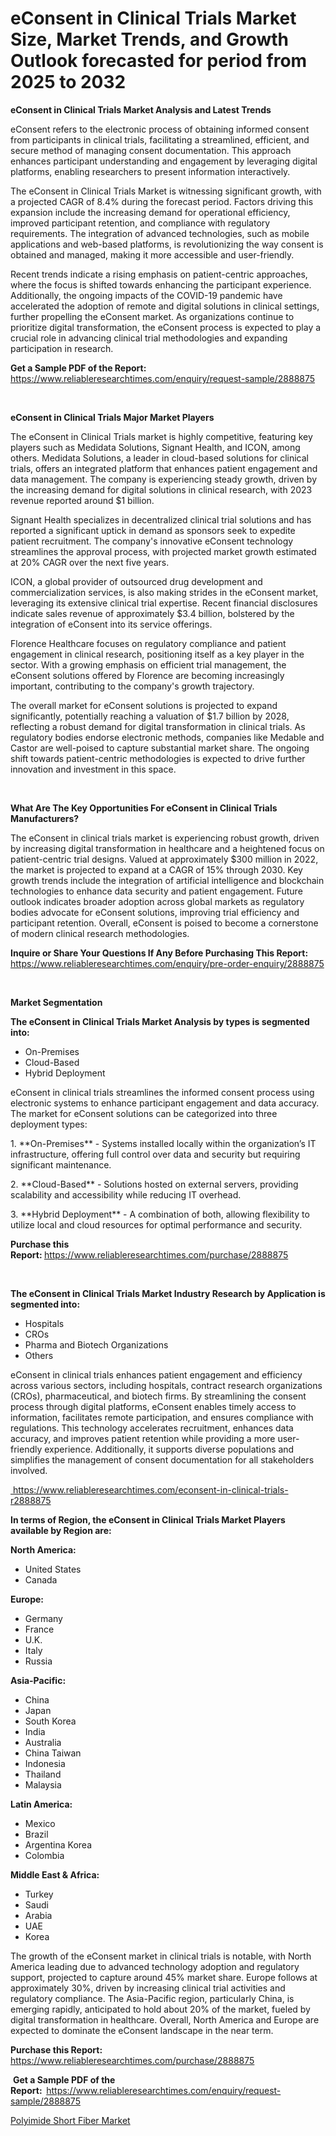 <p><h1>eConsent in Clinical Trials Market Size, Market Trends, and Growth Outlook forecasted for period from 2025 to 2032</h1></p><p><strong>eConsent in Clinical Trials Market Analysis and Latest Trends</strong></p>
<p><p>eConsent refers to the electronic process of obtaining informed consent from participants in clinical trials, facilitating a streamlined, efficient, and secure method of managing consent documentation. This approach enhances participant understanding and engagement by leveraging digital platforms, enabling researchers to present information interactively.</p><p>The eConsent in Clinical Trials Market is witnessing significant growth, with a projected CAGR of 8.4% during the forecast period. Factors driving this expansion include the increasing demand for operational efficiency, improved participant retention, and compliance with regulatory requirements. The integration of advanced technologies, such as mobile applications and web-based platforms, is revolutionizing the way consent is obtained and managed, making it more accessible and user-friendly.</p><p>Recent trends indicate a rising emphasis on patient-centric approaches, where the focus is shifted towards enhancing the participant experience. Additionally, the ongoing impacts of the COVID-19 pandemic have accelerated the adoption of remote and digital solutions in clinical settings, further propelling the eConsent market. As organizations continue to prioritize digital transformation, the eConsent process is expected to play a crucial role in advancing clinical trial methodologies and expanding participation in research.</p></p>
<p><strong>Get a Sample PDF of the Report:&nbsp;</strong> <a href="https://www.reliableresearchtimes.com/enquiry/request-sample/2888875?utm_campaign=2193&utm_medium=2&utm_source=Github&utm_content=ia&utm_term=14032025&utm_id=econsent-in-clinical-trials">https://www.reliableresearchtimes.com/enquiry/request-sample/2888875</a></p>
<p>&nbsp;</p>
<p><strong>eConsent in Clinical Trials Major Market Players</strong></p>
<p><p>The eConsent in Clinical Trials market is highly competitive, featuring key players such as Medidata Solutions, Signant Health, and ICON, among others. Medidata Solutions, a leader in cloud-based solutions for clinical trials, offers an integrated platform that enhances patient engagement and data management. The company is experiencing steady growth, driven by the increasing demand for digital solutions in clinical research, with 2023 revenue reported around $1 billion.</p><p>Signant Health specializes in decentralized clinical trial solutions and has reported a significant uptick in demand as sponsors seek to expedite patient recruitment. The company's innovative eConsent technology streamlines the approval process, with projected market growth estimated at 20% CAGR over the next five years.</p><p>ICON, a global provider of outsourced drug development and commercialization services, is also making strides in the eConsent market, leveraging its extensive clinical trial expertise. Recent financial disclosures indicate sales revenue of approximately $3.4 billion, bolstered by the integration of eConsent into its service offerings.</p><p>Florence Healthcare focuses on regulatory compliance and patient engagement in clinical research, positioning itself as a key player in the sector. With a growing emphasis on efficient trial management, the eConsent solutions offered by Florence are becoming increasingly important, contributing to the company's growth trajectory.</p><p>The overall market for eConsent solutions is projected to expand significantly, potentially reaching a valuation of $1.7 billion by 2028, reflecting a robust demand for digital transformation in clinical trials. As regulatory bodies endorse electronic methods, companies like Medable and Castor are well-poised to capture substantial market share. The ongoing shift towards patient-centric methodologies is expected to drive further innovation and investment in this space.</p></p>
<p>&nbsp;</p>
<p><strong>What Are The Key Opportunities For eConsent in Clinical Trials Manufacturers?</strong></p>
<p><p>The eConsent in clinical trials market is experiencing robust growth, driven by increasing digital transformation in healthcare and a heightened focus on patient-centric trial designs. Valued at approximately $300 million in 2022, the market is projected to expand at a CAGR of 15% through 2030. Key growth trends include the integration of artificial intelligence and blockchain technologies to enhance data security and patient engagement. Future outlook indicates broader adoption across global markets as regulatory bodies advocate for eConsent solutions, improving trial efficiency and participant retention. Overall, eConsent is poised to become a cornerstone of modern clinical research methodologies.</p></p>
<p><strong>Inquire or Share Your Questions If Any Before Purchasing This Report:</strong> <a href="https://www.reliableresearchtimes.com/enquiry/pre-order-enquiry/2888875?utm_campaign=2193&utm_medium=2&utm_source=Github&utm_content=ia&utm_term=14032025&utm_id=econsent-in-clinical-trials">https://www.reliableresearchtimes.com/enquiry/pre-order-enquiry/2888875</a></p>
<p>&nbsp;</p>
<p><strong>Market Segmentation</strong></p>
<p><strong>The eConsent in Clinical Trials Market Analysis by types is segmented into:</strong></p>
<p><ul><li>On-Premises</li><li>Cloud-Based</li><li>Hybrid Deployment</li></ul></p>
<p><p>eConsent in clinical trials streamlines the informed consent process using electronic systems to enhance participant engagement and data accuracy. The market for eConsent solutions can be categorized into three deployment types: </p><p>1. **On-Premises** - Systems installed locally within the organization’s IT infrastructure, offering full control over data and security but requiring significant maintenance.</p><p>2. **Cloud-Based** - Solutions hosted on external servers, providing scalability and accessibility while reducing IT overhead.</p><p>3. **Hybrid Deployment** - A combination of both, allowing flexibility to utilize local and cloud resources for optimal performance and security.</p></p>
<p><strong>Purchase this Report:&nbsp;</strong><a href="https://www.reliableresearchtimes.com/purchase/2888875?utm_campaign=2193&utm_medium=2&utm_source=Github&utm_content=ia&utm_term=14032025&utm_id=econsent-in-clinical-trials">https://www.reliableresearchtimes.com/purchase/2888875</a></p>
<p>&nbsp;</p>
<p><strong>The eConsent in Clinical Trials Market Industry Research by Application is segmented into:</strong></p>
<p><ul><li>Hospitals</li><li>CROs</li><li>Pharma and Biotech Organizations</li><li>Others</li></ul></p>
<p><p>eConsent in clinical trials enhances patient engagement and efficiency across various sectors, including hospitals, contract research organizations (CROs), pharmaceutical, and biotech firms. By streamlining the consent process through digital platforms, eConsent enables timely access to information, facilitates remote participation, and ensures compliance with regulations. This technology accelerates recruitment, enhances data accuracy, and improves patient retention while providing a more user-friendly experience. Additionally, it supports diverse populations and simplifies the management of consent documentation for all stakeholders involved.</p></p>
<p><a href="https://www.reliableresearchtimes.com/econsent-in-clinical-trials-r2888875?utm_campaign=2193&utm_medium=2&utm_source=Github&utm_content=ia&utm_term=14032025&utm_id=econsent-in-clinical-trials">&nbsp;https://www.reliableresearchtimes.com/econsent-in-clinical-trials-r2888875</a></p>
<p><strong>In terms of Region, the eConsent in Clinical Trials Market Players available by Region are:</strong></p>
<p>
    <p> <strong> North America: </strong>
        <ul>
            <li>United States</li>
            <li>Canada</li>
        </ul>
        </p> 
    <p> <strong> Europe: </strong>
        <ul>
            <li>Germany</li>
            <li>France</li>
            <li>U.K.</li>
            <li>Italy</li>
            <li>Russia</li>
        </ul>
        </p> 
    <p> <strong> Asia-Pacific: </strong>
        <ul>
            <li>China</li>
            <li>Japan</li>
            <li>South Korea</li>
            <li>India</li>
            <li>Australia</li>
            <li>China Taiwan</li>
            <li>Indonesia</li>
            <li>Thailand</li>
            <li>Malaysia</li>
        </ul>
        </p> 
    <p> <strong> Latin America: </strong>
        <ul>
            <li>Mexico</li>
            <li>Brazil</li>
            <li>Argentina Korea</li>
            <li>Colombia</li>
        </ul>
        </p> 
    <p> <strong> Middle East & Africa: </strong>
        <ul>
            <li>Turkey</li>
            <li>Saudi</li>
            <li>Arabia</li>
            <li>UAE</li>
            <li>Korea</li>
        </ul>
    </p>
    </p>
<p><p>The growth of the eConsent market in clinical trials is notable, with North America leading due to advanced technology adoption and regulatory support, projected to capture around 45% market share. Europe follows at approximately 30%, driven by increasing clinical trial activities and regulatory compliance. The Asia-Pacific region, particularly China, is emerging rapidly, anticipated to hold about 20% of the market, fueled by digital transformation in healthcare. Overall, North America and Europe are expected to dominate the eConsent landscape in the near term.</p></p>
<p><strong>Purchase this Report: </strong><a href="https://www.reliableresearchtimes.com/purchase/2888875?utm_campaign=2193&utm_medium=2&utm_source=Github&utm_content=ia&utm_term=14032025&utm_id=econsent-in-clinical-trials">https://www.reliableresearchtimes.com/purchase/2888875</a></p>
<p>&nbsp;<strong>Get a Sample PDF of the Report:&nbsp;&nbsp;</strong><a href="https://www.reliableresearchtimes.com/enquiry/request-sample/2888875?utm_campaign=2193&utm_medium=2&utm_source=Github&utm_content=ia&utm_term=14032025&utm_id=econsent-in-clinical-trials">https://www.reliableresearchtimes.com/enquiry/request-sample/2888875</a></p>
<p><strong></strong></p>
<p><p><a href="https://github.com/ygfu6u/Market-Research-Report-List-2/blob/main/polyimide-short-fiber-market.md?utm_campaign=2193&utm_medium=2&utm_source=Github&utm_content=ia&utm_term=14032025&utm_id=econsent-in-clinical-trials">Polyimide Short Fiber Market</a></p></p>
